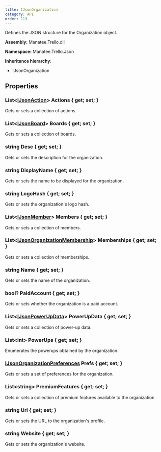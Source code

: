 ```yaml
---
title: IJsonOrganization
category: API
order: 113
---
```


Defines the JSON structure for the Organization object.

**Assembly:** Manatee.Trello.dll

**Namespace:** Manatee.Trello.Json

**Inheritance hierarchy:**

- IJsonOrganization

## Properties

### List&lt;[IJsonAction](../IJsonAction#ijsonaction)&gt; Actions { get; set; }

Gets or sets a collection of actions.

### List&lt;[IJsonBoard](../IJsonBoard#ijsonboard)&gt; Boards { get; set; }

Gets or sets a collection of boards.

### string Desc { get; set; }

Gets or sets the description for the organization.

### string DisplayName { get; set; }

Gets or sets the name to be displayed for the organization.

### string LogoHash { get; set; }

Gets or sets the organization&#39;s logo hash.

### List&lt;[IJsonMember](../IJsonMember#ijsonmember)&gt; Members { get; set; }

Gets or sets a collection of members.

### List&lt;[IJsonOrganizationMembership](../IJsonOrganizationMembership#ijsonorganizationmembership)&gt; Memberships { get; set; }

Gets or sets a collection of memberships.

### string Name { get; set; }

Gets or sets the name of the organization.

### bool? PaidAccount { get; set; }

Gets or sets whether the organization is a paid account.

### List&lt;[IJsonPowerUpData](../IJsonPowerUpData#ijsonpowerupdata)&gt; PowerUpData { get; set; }

Gets or sets a collection of power-up data.

### List&lt;int&gt; PowerUps { get; set; }

Enumerates the powerups obtained by the organization.

### [IJsonOrganizationPreferences](../IJsonOrganizationPreferences#ijsonorganizationpreferences) Prefs { get; set; }

Gets or sets a set of preferences for the organization.

### List&lt;string&gt; PremiumFeatures { get; set; }

Gets or sets a collection of premium features available to the organization.

### string Url { get; set; }

Gets or sets the URL to the organization&#39;s profile.

### string Website { get; set; }

Gets or sets the organization&#39;s website.

